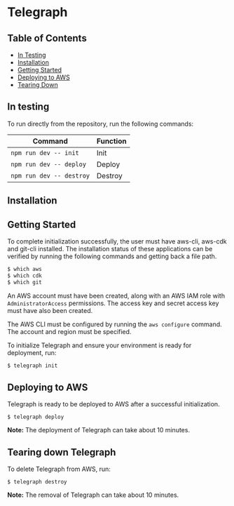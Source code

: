# Telegraph

## Table of Contents

- [In Testing](#in-testing)
- [Installation](#installation)
- [Getting Started](#getting-started)
- [Deploying to AWS](#deploying-to-aws)
- [Tearing Down](#tearing-down)

## In testing

To run directly from the repository, run the following commands:

| Command                  | Function |
| ------------------------ | -------- |
| `npm run dev -- init`    | Init     |
| `npm run dev -- deploy`  | Deploy   |
| `npm run dev -- destroy` | Destroy  |

## Installation

## Getting Started

To complete initialization successfully, the user must have aws-cli, aws-cdk and git-cli installed. The installation status of these applications can be verified by running the following commands and getting back a file path.

```sh
$ which aws
$ which cdk
$ which git
```

An AWS account must have been created, along with an AWS IAM role with `AdministratorAccess` permissions. The access key and secret access key must have also been created.

The AWS CLI must be configured by running the `aws configure` command. The account and region must be specified.

To initialize Telegraph and ensure your environment is ready for deployment, run:

```sh
$ telegraph init
```

## Deploying to AWS

Telegraph is ready to be deployed to AWS after a successful initialization.

```
$ telegraph deploy
```

**Note:** The deployment of Telegraph can take about 10 minutes.

## Tearing down Telegraph

To delete Telegraph from AWS, run:

```
$ telegraph destroy
```

**Note:** The removal of Telegraph can take about 10 minutes.
